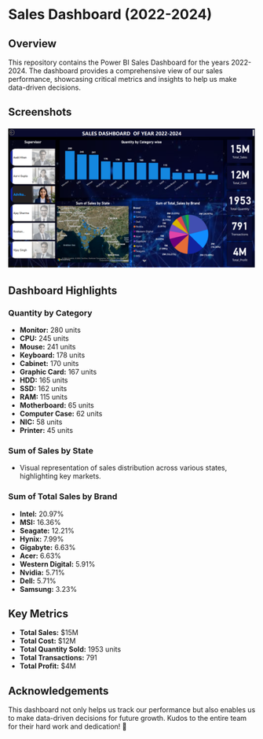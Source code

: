 # Sales Dashboard (2022-2024)

## Overview
This repository contains the Power BI Sales Dashboard for the years 2022-2024. The dashboard provides a comprehensive view of our sales performance, showcasing critical metrics and insights to help us make data-driven decisions.



## Screenshots
![Sales Dashboard](dashboard.png)

## Dashboard Highlights

### Quantity by Category
- **Monitor:** 280 units
- **CPU:** 245 units
- **Mouse:** 241 units
- **Keyboard:** 178 units
- **Cabinet:** 170 units
- **Graphic Card:** 167 units
- **HDD:** 165 units
- **SSD:** 162 units
- **RAM:** 115 units
- **Motherboard:** 65 units
- **Computer Case:** 62 units
- **NIC:** 58 units
- **Printer:** 45 units

### Sum of Sales by State
- Visual representation of sales distribution across various states, highlighting key markets.

### Sum of Total Sales by Brand
- **Intel:** 20.97%
- **MSI:** 16.36%
- **Seagate:** 12.21%
- **Hynix:** 7.99%
- **Gigabyte:** 6.63%
- **Acer:** 6.63%
- **Western Digital:** 5.91%
- **Nvidia:** 5.71%
- **Dell:** 5.71%
- **Samsung:** 3.23%

## Key Metrics
- **Total Sales:** $15M
- **Total Cost:** $12M
- **Total Quantity Sold:** 1953 units
- **Total Transactions:** 791
- **Total Profit:** $4M



## Acknowledgements
This dashboard not only helps us track our performance but also enables us to make data-driven decisions for future growth. Kudos to the entire team for their hard work and dedication! 👏


